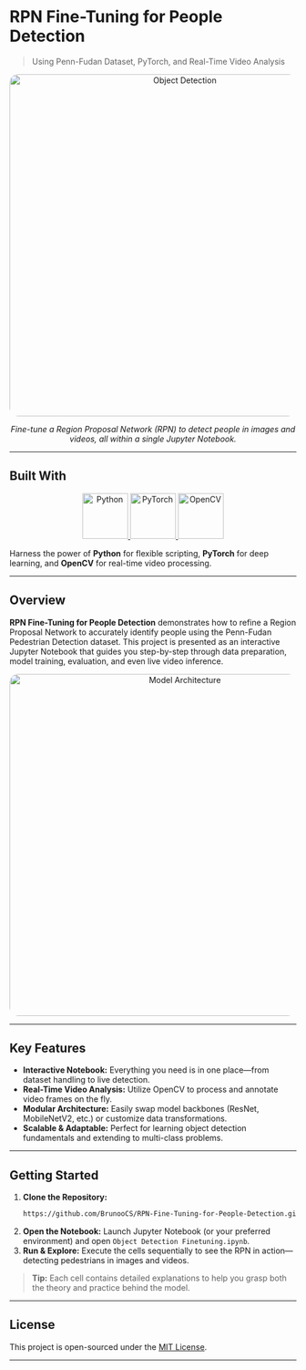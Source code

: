 
# RPN Fine-Tuning for People Detection  
> Using Penn-Fudan Dataset, PyTorch, and Real-Time Video Analysis

<p align="center">
  <img src="output_RPN.gif" alt="Object Detection" width="600" style="border-radius: 15px;">
</p>

<p align="center">
  <em>Fine-tune a Region Proposal Network (RPN) to detect people in images and videos, all within a single Jupyter Notebook.</em>
</p>

---

## Built With

<p align="center">
  <a href="https://www.python.org/">
    <img src="https://upload.wikimedia.org/wikipedia/commons/c/c3/Python-logo-notext.svg" alt="Python" width="80">
  </a>
  <a href="https://pytorch.org/">
    <img src="https://upload.wikimedia.org/wikipedia/commons/1/10/PyTorch_logo_icon.svg" alt="PyTorch" width="80">
  </a>
  <a href="https://opencv.org/">
    <img src="https://upload.wikimedia.org/wikipedia/commons/5/53/OpenCV_Logo_with_text.png" alt="OpenCV" width="80">
  </a>
</p>

Harness the power of **Python** for flexible scripting, **PyTorch** for deep learning, and **OpenCV** for real-time video processing.

---

## Overview

**RPN Fine-Tuning for People Detection** demonstrates how to refine a Region Proposal Network to accurately identify people using the Penn-Fudan Pedestrian Detection dataset. This project is presented as an interactive Jupyter Notebook that guides you step-by-step through data preparation, model training, evaluation, and even live video inference.

<p align="center">
  <img src="https://miro.medium.com/v2/resize:fit:1200/1*ftTEVgsx0jfvUSFB6X5mQg.jpeg" alt="Model Architecture" width="600" style="border-radius: 15px;">
</p>

---

## Key Features

- **Interactive Notebook:** Everything you need is in one place—from dataset handling to live detection.
- **Real-Time Video Analysis:** Utilize OpenCV to process and annotate video frames on the fly.
- **Modular Architecture:** Easily swap model backbones (ResNet, MobileNetV2, etc.) or customize data transformations.
- **Scalable & Adaptable:** Perfect for learning object detection fundamentals and extending to multi-class problems.

---

## Getting Started

1. **Clone the Repository:**
   ```bash
   https://github.com/BrunooCS/RPN-Fine-Tuning-for-People-Detection.git
   ```
2. **Open the Notebook:**
   Launch Jupyter Notebook (or your preferred environment) and open `Object Detection Finetuning.ipynb`.
3. **Run & Explore:**
   Execute the cells sequentially to see the RPN in action—detecting pedestrians in images and videos.

> **Tip:** Each cell contains detailed explanations to help you grasp both the theory and practice behind the model.

---


## License

This project is open-sourced under the [MIT License](LICENSE).

---

